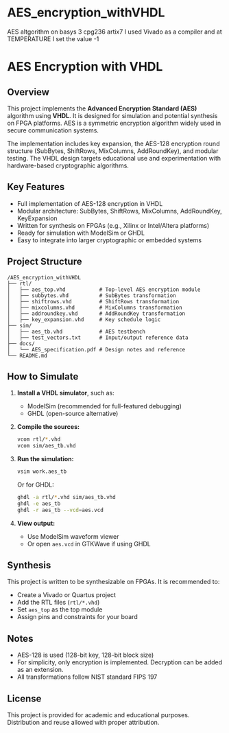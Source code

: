 # AES_encryption_withVHDL
AES altgorithm on basys 3 cpg236 artix7
I used Vivado as a compiler and at TEMPERATURE I set the value -1

# AES Encryption with VHDL

## Overview

This project implements the **Advanced Encryption Standard (AES)** algorithm using **VHDL**. It is designed for simulation and potential synthesis on FPGA platforms. AES is a symmetric encryption algorithm widely used in secure communication systems.

The implementation includes key expansion, the AES-128 encryption round structure (SubBytes, ShiftRows, MixColumns, AddRoundKey), and modular testing. The VHDL design targets educational use and experimentation with hardware-based cryptographic algorithms.

## Key Features

- Full implementation of AES-128 encryption in VHDL
- Modular architecture: SubBytes, ShiftRows, MixColumns, AddRoundKey, KeyExpansion
- Written for synthesis on FPGAs (e.g., Xilinx or Intel/Altera platforms)
- Ready for simulation with ModelSim or GHDL
- Easy to integrate into larger cryptographic or embedded systems

## Project Structure

```
/AES_encryption_withVHDL
├── rtl/
│   ├── aes_top.vhd           # Top-level AES encryption module
│   ├── subbytes.vhd          # SubBytes transformation
│   ├── shiftrows.vhd         # ShiftRows transformation
│   ├── mixcolumns.vhd        # MixColumns transformation
│   ├── addroundkey.vhd       # AddRoundKey transformation
│   ├── key_expansion.vhd     # Key schedule logic
├── sim/
│   ├── aes_tb.vhd            # AES testbench
│   ├── test_vectors.txt      # Input/output reference data
├── docs/
│   └── AES_specification.pdf # Design notes and reference
└── README.md
```

## How to Simulate

1. **Install a VHDL simulator**, such as:
   - ModelSim (recommended for full-featured debugging)
   - GHDL (open-source alternative)

2. **Compile the sources:**
   ```bash
   vcom rtl/*.vhd
   vcom sim/aes_tb.vhd
   ```

3. **Run the simulation:**
   ```bash
   vsim work.aes_tb
   ```

   Or for GHDL:
   ```bash
   ghdl -a rtl/*.vhd sim/aes_tb.vhd
   ghdl -e aes_tb
   ghdl -r aes_tb --vcd=aes.vcd
   ```

4. **View output:**
   - Use ModelSim waveform viewer
   - Or open `aes.vcd` in GTKWave if using GHDL

## Synthesis

This project is written to be synthesizable on FPGAs. It is recommended to:
- Create a Vivado or Quartus project
- Add the RTL files (`rtl/*.vhd`)
- Set `aes_top` as the top module
- Assign pins and constraints for your board

## Notes

- AES-128 is used (128-bit key, 128-bit block size)
- For simplicity, only encryption is implemented. Decryption can be added as an extension.
- All transformations follow NIST standard FIPS 197

## License

This project is provided for academic and educational purposes. Distribution and reuse allowed with proper attribution.
